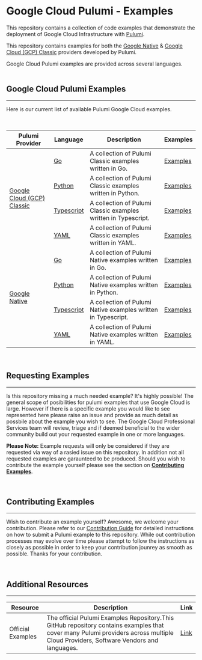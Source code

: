 # Google Cloud Pulumi - Examples

This repository contains a collection of code examples that demonstrate the deployment of Google Cloud Infrastructure with [Pulumi](pulumi.com).

This repository contains examples for both the [Google Native](https://www.pulumi.com/registry/packages/google-native/) & [Google Cloud (GCP) Classic](https://www.pulumi.com/registry/packages/gcp/) providers developed by Pulumi.

Google Cloud Pulumi examples are provided across several languages.
<br>
<br>

## Google Cloud Pulumi Examples

---

Here is our current list of available Pulumi Google Cloud examples.

<br> 
<table>
    <thead>
        <tr>
            <th>Pulumi Provider</th>
            <th>Language</th>
            <th>Description</th>
            <th>Examples</th>
        </tr>
    </thead>
    <tbody>
        <tr>
            <td rowspan=4><a href="https://www.pulumi.com/registry/packages/gcp/" target="_blank">Google Cloud (GCP) Classic</a></td>
            <td rowspan=1><a href="https://go.dev/" target="_blank">Go</a></td>
            <td>A collection of Pulumi Classic examples written in Go.</td>
            <td rowspan=1><a href="/pulumi-classic/go">Examples</a></td>
        </tr>
        <tr>
            <td rowspan=1><a href="https://www.python.org/" target="_blank">Python</a></td>
            <td>A collection of Pulumi Classic examples written in Python.</td>
            <td rowspan=1><a href="/pulumi-classic/python">Examples</a></td>
        </tr>
        <tr>
            <td rowspan=1><a href="https://www.typescriptlang.org/" target="_blank">Typescript</a></td>
            <td>A collection of Pulumi Classic examples written in Typescript.</td>
            <td rowspan=1><a href="/pulumi-classic/typescript">Examples</a></td>
        </tr>
        <tr>
            <td rowspan=1><a href="https://yaml.org/" target="_blank">YAML</a></td>
            <td>A collection of Pulumi Classic examples written in YAML.</td>
            <td rowspan=1><a href="/pulumi-classic/yaml">Examples</a></td>
        </tr>
        <tr>
            <td rowspan=4><a href="https://www.pulumi.com/registry/packages/google-native/" target="_blank">Google Native</a></td>
            <td rowspan=1><a href="https://go.dev/" target="_blank">Go</a></td>
            <td>A collection of Pulumi Native examples written in Go.</td>
            <td rowspan=1><a href="/pulumi-native/go">Examples</a></td>
        </tr>
        <tr>
            <td rowspan=1><a href="https://www.python.org/" target="_blank">Python</a></td>
            <td>A collection of Pulumi Native examples written in Python.</td>
            <td rowspan=1><a href="/pulumi-native/python">Examples</a></td>
        </tr>
        <tr>
            <td rowspan=1><a href="https://www.typescriptlang.org/" target="_blank">Typescript</a></td>
            <td>A collection of Pulumi Native examples written in Typescript.</td>
            <td rowspan=1><a href="/pulumi-native/typescript">Examples</a></td>
        </tr>
        <tr>
            <td rowspan=1><a href="https://yaml.org/" target="_blank">YAML</a></td>
            <td>A collection of Pulumi Native examples written in YAML.</td>
            <td rowspan=1><a href="/pulumi-native/yaml">Examples</a></td>
        </tr>
    </tbody>
</table>

<br>

## Requesting Examples

---

Is this repository missing a much needed example? It's highly possible! The general scope of posibilities for pulumi examples that use Google Cloud is large. However if there is a specific example you would like to see represented here please raise an issue and provide as much detail as possbile about the example you wish to see. The Google Cloud Professional Services team will review, triage and if deemed beneficial to the wider community build out your requested example in one or more languages.

**Please Note:** Example requests will only be considered if they are requested via way of a rasied issue on this repository. In addition not all requested examples are garaunteed to be produced. Should you wish to contribute the example yourself please see the section on **[Contributing Examples]()**.

<br>

## Contributing Examples

---

Wish to contribute an example yourself? Awesome, we welcome your contribution. Please refer to our [Contribution Guide]() for detailed instructions on how to submit a Pulumi example to this repository. While out contribution processes may evolve over time please attempt to follow the instructions as closely as possible in order to keep your contribution jounrey as smooth as possible. Thanks for your contribution.

<br>

## Additional Resources

---

<table>
    <thead>
        <tr>
            <th>Resource</th>
            <th>Description</th>
            <th>Link</th>
        </tr>
    </thead>
    <tbody>
        <tr>
            <td>Official Examples</td>
            <td>The official Pulumi Examples Repository.This GitHub repository contains examples that cover many Pulumi providers across multiple Cloud Providers, Software Vendors and languages.</td>
            <td><a href="https://github.com/pulumi/examples" target="_blank">Link</a></td>
        </tr>
    </tbody>
</table>
